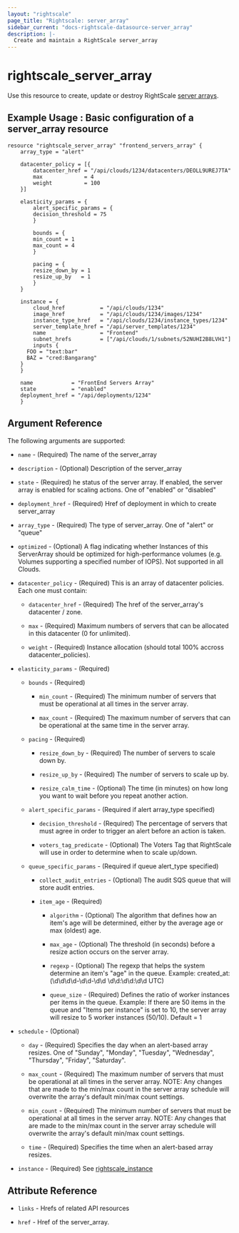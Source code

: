 ```yaml
---
layout: "rightscale"
page_title: "Rightscale: server_array"
sidebar_current: "docs-rightscale-datasource-server_array"
description: |-
  Create and maintain a RightScale server_array
---
```


# rightscale_server_array

Use this resource to create, update or destroy RightScale [server arrays](http://reference.rightscale.com/api1.5/resources/ResourceServerArrays.html).

## Example Usage : Basic configuration of a server_array resource

```hcl
resource "rightscale_server_array" "frontend_servers_array" {
	array_type = "alert"

	datacenter_policy = [{
		datacenter_href = "/api/clouds/1234/datacenters/DEOLL9UREJ7TA"
		max             = 4
		weight          = 100
	}]

	elasticity_params = {
		alert_specific_params = {
		decision_threshold = 75
		}

		bounds = {
		min_count = 1
		max_count = 4
		}

		pacing = {
		resize_down_by = 1
		resize_up_by   = 1
		}
	}

	instance = {
		cloud_href           = "/api/clouds/1234"
		image_href           = "/api/clouds/1234/images/1234"
		instance_type_href   = "/api/clouds/1234/instance_types/1234"
		server_template_href = "/api/server_templates/1234"
		name                 = "Frontend"
		subnet_hrefs         = ["/api/clouds/1/subnets/52NUHI2B8LVH1"]
		inputs {
      FOO = "text:bar"
      BAZ = "cred:Bangarang"
    }
	}

	name            = "FrontEnd Servers Array"
	state           = "enabled"
	deployment_href = "/api/deployments/1234"
	}
```

## Argument Reference

The following arguments are supported:

* `name` - (Required) The name of the server_array

* `description` - (Optional) Description of the server_array

* `state` - (Required) he status of the server array. If enabled, the server array is enabled for scaling actions. One of "enabled" or "disabled"

* `deployment_href` - (Required) Href of deployment in which to create server_array

* `array_type` - (Required) The type of server_array. One of "alert" or "queue"

* `optimized` - (Optional) A flag indicating whether Instances of this ServerArray should be optimized for high-performance volumes (e.g. Volumes supporting a specified number of IOPS). Not supported in all Clouds.

* `datacenter_policy` - (Required) This is an array of datacenter policies. Each one must contain:

  * `datacenter_href` - (Required) The href of the server_array's datacenter / zone.

  * `max` - (Required) Maximum numbers of servers that can be allocated in this datacenter (0 for unlimited).

  * `weight` - (Required) Instance allocation (should total 100% accross datacenter_policies).

* `elasticity_params` - (Required)

  * `bounds` - (Required)

    * `min_count` - (Required) The minimum number of servers that must be operational at all times in the server array.

    * `max_count` - (Required) The maximum number of servers that can be operational at the same time in the server array.

  * `pacing` - (Required)

      * `resize_down_by` - (Required) The number of servers to scale down by.

      * `resize_up_by` - (Required) The number of servers to scale up by.

      * `resize_calm_time` - (Optional) The time (in minutes) on how long you want to wait before you repeat another action.

  * `alert_specific_params` - (Required if alert array_type specified)

    * `decision_threshold` - (Required) The percentage of servers that must agree in order to trigger an alert before an action is taken.

    * `voters_tag_predicate` - (Optional) The Voters Tag that RightScale will use in order to determine when to scale up/down.

  * `queue_specific_params` - (Required if queue alert_type specified)

    * `collect_audit_entries` - (Optional) The audit SQS queue that will store audit entries.

    * `item_age` - (Required)

      * `algorithm` - (Optional) The algorithm that defines how an item's age will be determined, either by the average age or max (oldest) age.

      * `max_age` - (Optional) The threshold (in seconds) before a resize action occurs on the server array.

      * `regexp` - (Optional) The regexp that helps the system determine an item's \"age\" in the queue. Example: created_at: (\\d\\d\\d\\d-\\d\\d-\\d\\d \\d\\d:\\d\\d:\\d\\d UTC)

      * `queue_size` - (Required) Defines the ratio of worker instances per items in the queue. Example: If there are 50 items in the queue and \"Items per instance\" is set to 10, the server array will resize to 5 worker instances (50/10). Default = 1

* `schedule` - (Optional)

  * `day` - (Required) Specifies the day when an alert-based array resizes. One of "Sunday", "Monday", "Tuesday", "Wednesday", "Thursday", "Friday", "Saturday".

  * `max_count` - (Required) The maximum number of servers that must be operational at all times in the server array. NOTE: Any changes that are made to the min/max count in the server array schedule will overwrite the array's default min/max count settings.

  * `min_count` - (Required) The minimum number of servers that must be operational at all times in the server array. NOTE: Any changes that are made to the min/max count in the server array schedule will overwrite the array's default min/max count settings.

  * `time` - (Required) Specifies the time when an alert-based array resizes.

* `instance` - (Required) See [rightscale_instance](https://github.com/terraform-providers/terraform-provider-rightscale/blob/master/rightscale/website/docs/r/cm_instance.markdown)


## Attribute Reference

* `links` - Hrefs of related API resources

* `href` - Href of the server_array.